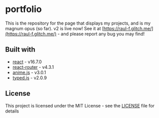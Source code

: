 # portfolio

This is the repository for the page that displays my projects, and is my magnum opus (so far). v2 is live now! See it at [https://raul-f.glitch.me/](https://raul-f.glitch.me/) - and please report any bug you may find!

## Built with

-   [react](https://reactjs.org/) - v16.7.0
-   [react-router](https://reacttraining.com/react-router/) - v4.3.1
-   [anime.js](https://animejs.com/) - v3.0.1
-   [typed.js](https://github.com/mattboldt/typed.js/) - v2.0.9

## License

This project is licensed under the MIT License - see the [LICENSE](https://github.com/raul-f/portfolio/blob/master/LICENSE) file for details
